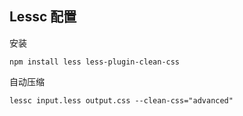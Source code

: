 ## Lessc 配置

安装 

``` shell
npm install less less-plugin-clean-css
```

自动压缩

``` shell
lessc input.less output.css --clean-css="advanced"
```